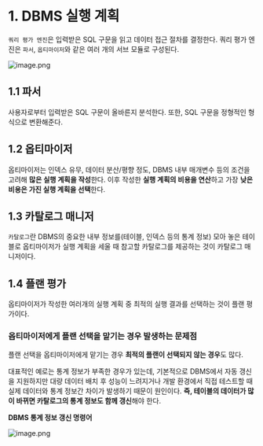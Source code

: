 # 1. DBMS 실행 계획

`쿼리 평가 엔진`은 입력받은 SQL 구문을 읽고 데이터 접근 절차를 결정한다. 쿼리 평가 엔진은 `파서`, `옵티마이저`와 같은 여러 개의 서브 모듈로 구성된다.

![image.png](attachment:27733f78-3df5-47ed-8939-bbdf824a7d2a:image.png)

## 1.1 파서

사용자로부터 입력받은 SQL 구문이 올바른지 분석한다. 또한, SQL 구문을 정형적인 형식으로 변환해준다.

## 1.2 옵티마이저

옵티마이저는 인덱스 유무, 데이터 분산/평향 정도, DBMS 내부 매개변수 등의 조건을 고려해 **많은 실행 계획을 작성**한다. 이후 작성한 **실행 계획의 비용을 연산**하고 가장 **낮은 비용은 가진 실행 계획을 선택**한다.

## 1.3 카탈로그 매니저

`카탈로그`란 DBMS의 중요한 내부 정보를(테이블, 인덱스 등의 통계 정보) 모아 놓은 테이블로 옵티마이저가 실행 계획을 세울 때 참고할 카탈로그를 제공하는 것이 카탈로그 매니저이다.

## 1.4 플랜 평가

옵티마이저가 작성한 여러개의 실행 계획 중 최적의 실행 결과를 선택하는 것이 플랜 평가이다.

### 옵티마이저에게 플랜 선택을 맡기는 경우 발생하는 문제점

플랜 선택을 옵티마이저에게 맡기는 경우 **최적의 플랜이 선택되지 않는 경우**도 많다. 

대표적인 예로는 통계 정보가 부족한 경우가 있는데, 기본적으로 DBMS에서 자동 갱신을 지원하지만 대량 데이터 배치 후 성능이 느려지거나 개발 환경에서 직접 테스트할 때 실제 데이터와 통계 정보간 차이가 발생하기 때문이 원인이다.  **즉, 테이블의 데이터가 많이 바뀌면 카탈로그의 통계 정보도 함께 갱신**해야 한다.

**DBMS 통계 정보 갱신 명령어**

![image.png](attachment:9e150e45-b71e-49b4-86bd-014869580e09:image.png)